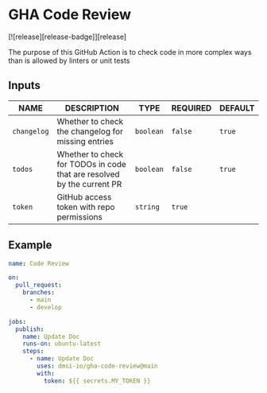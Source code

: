 # GHA Code Review

[![release][release-badge]][release]

The purpose of this GitHub Action is to check code in more complex ways than is allowed by linters or unit tests

## Inputs

| NAME        | DESCRIPTION                                                            | TYPE      | REQUIRED | DEFAULT |
| ----------- | ---------------------------------------------------------------------- | --------- | -------- | ------- |
| `changelog` | Whether to check the changelog for missing entries                     | `boolean` | `false`  | `true`  |
| `todos`     | Whether to check for TODOs in code that are resolved by the current PR | `boolean` | `false`  | `true`  |
| `token`     | GitHub access token with repo permissions                              | `string`  | `true`   |         |

## Example

```yaml
name: Code Review

on:
  pull_request:
    branches:
      - main
      - develop

jobs:
  publish:
    name: Update Doc
    runs-on: ubuntu-latest
    steps:
      - name: Update Doc
        uses: dmsi-io/gha-code-review@main
        with:
          token: ${{ secrets.MY_TOKEN }}
```
